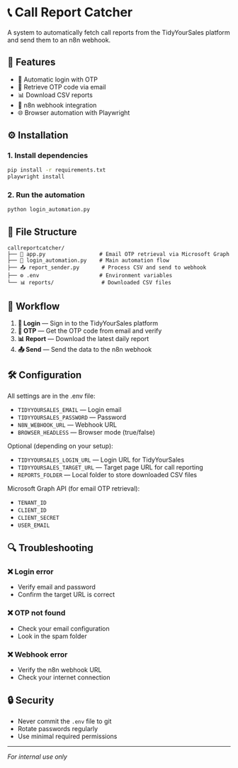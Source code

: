 # 📞 Call Report Catcher

A system to automatically fetch call reports from the TidyYourSales platform and send them to an n8n webhook.

## 🚀 Features

- 🔐 Automatic login with OTP
- 📧 Retrieve OTP code via email
- 📊 Download CSV reports
- 🔗 n8n webhook integration
- 🌐 Browser automation with Playwright

## ⚙️ Installation

### 1. Install dependencies
```bash
pip install -r requirements.txt
playwright install
```

### 2. Run the automation
```bash
python login_automation.py
```

## 📁 File Structure

```
callreportcatcher/
├── 🔧 app.py                 # Email OTP retrieval via Microsoft Graph
├── 🤖 login_automation.py    # Main automation flow
├── 📤 report_sender.py       # Process CSV and send to webhook
├── ⚙️ .env                   # Environment variables
└── 📊 reports/               # Downloaded CSV files
```

## 🔄 Workflow

1. **🔐 Login** — Sign in to the TidyYourSales platform
2. **📧 OTP** — Get the OTP code from email and verify
3. **📊 Report** — Download the latest daily report
4. **📤 Send** — Send the data to the n8n webhook

## 🛠️ Configuration

All settings are in the .env file:

- `TIDYYOURSALES_EMAIL` — Login email
- `TIDYYOURSALES_PASSWORD` — Password
- `N8N_WEBHOOK_URL` — Webhook URL
- `BROWSER_HEADLESS` — Browser mode (true/false)

Optional (depending on your setup):
- `TIDYYOURSALES_LOGIN_URL` — Login URL for TidyYourSales
- `TIDYYOURSALES_TARGET_URL` — Target page URL for call reporting
- `REPORTS_FOLDER` — Local folder to store downloaded CSV files

Microsoft Graph API (for email OTP retrieval):
- `TENANT_ID`
- `CLIENT_ID`
- `CLIENT_SECRET`
- `USER_EMAIL`

## 🔍 Troubleshooting

### ❌ Login error
- Verify email and password
- Confirm the target URL is correct

### ❌ OTP not found
- Check your email configuration
- Look in the spam folder

### ❌ Webhook error
- Verify the n8n webhook URL
- Check your internet connection

## 🔒 Security

- Never commit the `.env` file to git
- Rotate passwords regularly
- Use minimal required permissions

---
*For internal use only*